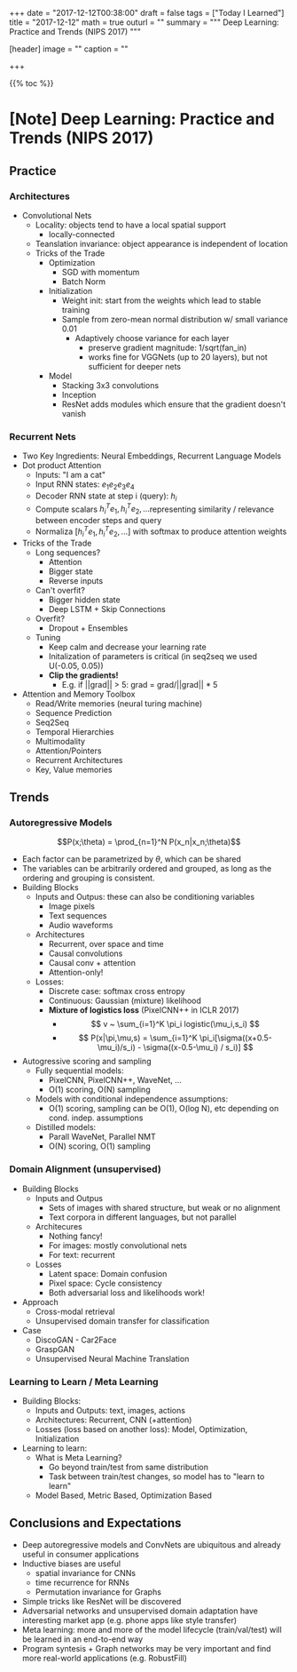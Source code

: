 +++
date = "2017-12-12T00:38:00"
draft = false
tags = ["Today I Learned"]
title = "2017-12-12"
math = true
outurl = ""
summary = """
Deep Learning: Practice and Trends (NIPS 2017)
"""

[header]
image = ""
caption = ""

+++

{{% toc %}}
# [Note] Deep Learning: Practice and Trends (NIPS 2017)
## Practice
### Architectures
- Convolutional Nets
    - Locality: objects tend to have a local spatial support
        - locally-connected
    - Teanslation invariance: object appearance is independent of location
    - Tricks of the Trade
        - Optimization
            - SGD with momentum
            - Batch Norm
        - Initialization
            - Weight init: start from the weights which lead to stable training
            - Sample from zero-mean normal distribution w/ small variance 0.01
                - Adaptively choose variance for each layer
                    - preserve gradient magnitude: 1/sqrt(fan_in)
                    - works fine for VGGNets (up to 20 layers), but not sufficient for deeper nets
        - Model
            - Stacking 3x3 convolutions
            - Inception
            - ResNet adds modules which ensure that the gradient doesn't vanish

### Recurrent Nets
- Two Key Ingredients: Neural Embeddings, Recurrent Language Models
- Dot product Attention
    - Inputs: "I am a cat"
    - Input RNN states: $e_1e_2e_3e_4$
    - Decoder RNN state at step i (query): $h_i$
    - Compute scalars $h_i^Te_1, h_i^Te_2,...$representing similarity / relevance between encoder steps and query
    - Normaliza $[h_i^Te_1,h_i^Te_2,...]$ with softmax to produce attention weights
- Tricks of the Trade
    - Long sequences?
        - Attention
        - Bigger state
        - Reverse inputs
    - Can't overfit?
        - Bigger hidden state
        - Deep LSTM + Skip Connections
    - Overfit?
        - Dropout + Ensembles
    - Tuning
        - Keep calm and decrease your learning rate
        - Initalization of parameters is critical (in seq2seq we used U(-0.05, 0.05))
        - **Clip the gradients!**
            - E.g. if ||grad|| > 5: grad = grad/||grad|| * 5
- Attention and Memory Toolbox
    - Read/Write memories (neural turing machine)
    - Sequence Prediction
    - Seq2Seq
    - Temporal Hierarchies
    - Multimodality
    - Attention/Pointers
    - Recurrent Architectures
    - Key, Value memories

## Trends
### Autoregressive Models
$$P(x;\theta) = \prod_{n=1}^N P(x_n|x_n;\theta)$$

- Each factor can be parametrized by $\theta$, which can be shared
- The variables can be arbitrarily ordered and grouped, as long as the ordering and grouping is consistent.
- Building Blocks
    - Inputs and Outpus: these can also be conditioning variables
        - Image pixels
        - Text sequences
        - Audio waveforms
    - Architectures
        - Recurrent, over space and time
        - Causal convolutions
        - Causal conv + attention
        - Attention-only!
    - Losses:
        - Discrete case: softmax cross entropy
        - Continuous: Gaussian (mixture) likelihood
        - **Mixture of logistics loss** (PixelCNN++ in ICLR 2017)
            - $$ v ~ \sum_{i=1}^K \pi_i logistic(\mu_i,s_i) $$
            - $$ P(x|\pi,\mu,s) = \sum_{i=1}^K \pi_i[\sigma((x+0.5-\mu_i)/s_i) - \sigma((x-0.5-\mu_i) / s_i)] $$
- Autogressive scoring and sampling
    - Fully sequential models:
        - PixelCNN, PixelCNN++, WaveNet, ...
        - O(1) scoring, O(N) sampling
    - Models with conditional independence assumptions:
        - O(1) scoring, sampling can be O(1), O(log N), etc depending on cond. indep. assumptions
    - Distilled models:
        - Parall WaveNet, Parallel NMT
        - O(N) scoring, O(1) sampling

### Domain Alignment (unsupervised)
- Building Blocks
    - Inputs and Outpus
        - Sets of images with shared structure, but weak or no alignment
        - Text corpora in different languages, but not parallel
    - Architecures
        - Nothing fancy!
        - For images: mostly convolutional nets
        - For text: recurrent
    - Losses
        - Latent space: Domain confusion
        - Pixel space: Cycle consistency
        - Both adversarial loss and likelihoods work!
- Approach
    - Cross-modal retrieval
    - Unsupervised domain transfer for classification
- Case
    - DiscoGAN - Car2Face
    - GraspGAN
    - Unsupervised Neural Machine Translation

### Learning to Learn / Meta Learning
- Building Blocks:
    - Inputs and Outputs: text, images, actions
    - Architectures: Recurrent, CNN (+attention)
    - Losses (loss based on another loss): Model, Optimization, Initialization
- Learning to learn:
    - What is Meta Learning?
        - Go beyond train/test from same distribution
        - Task between train/test changes, so model has to "learn to learn"
    - Model Based, Metric Based, Optimization Based

## Conclusions and Expectations
- Deep autoregressive models and ConvNets are ubiquitous and already useful in consumer applications
- Inductive biases are useful
    - spatial invariance for CNNs
    - time recurrence for RNNs
    - Permutation invariance for Graphs
- Simple tricks like ResNet will be discovered
- Adversarial networks and unsupervised domain adaptation have interesting market app (e.g. phone apps like style transfer)
- Meta learning: more and more of the model lifecycle (train/val/test) will be learned in an end-to-end way
- Program syntesis + Graph networks may be very important and find more real-world applications (e.g. RobustFill)
